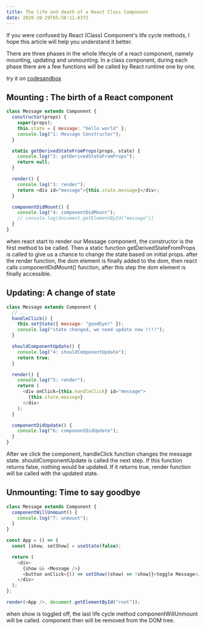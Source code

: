 ```yaml
---
title: The life and death of a React Class Component
date: 2020-10-29T05:58:11.637Z
---
```


If you were confused by React (Class) Component's life cycle methods, I hope this article will help you understand it better.

There are three phases in the whole lifecyle of a react component, namely mounting, updating and unmounting. In a class component, during each phase there are a few functions will be called by React runtime one by one.

try it on [codesandbox](https://codesandbox.io/s/component-lifecycle-j0jtn)

## Mounting : The birth of a React component

```javascript
class Message extends Component {
  constructor(props) {
    super(props);
    this.state = { message: "hello world" };
    console.log("1: Message Constructor");
  }

  static getDerivedStateFromProps(props, state) {
    console.log("2: getDerivedStateFromProps");
    return null;
  }

  render() {
    console.log("3: render");
    return <div id="message">{this.state.message}</div>;
  }

  componentDidMount() {
    console.log("4: componentDidMount");
    // console.log(document.getElementById("message"))
  }
}
```

when react start to render our Message component, the constructor is the first method to be called. Then a static function getDerivedStateFromProps is called to give us a chance to change the state based on initial props. after the render function, the dom element is finally added to the dom, then react calls componentDidMount() function, after this step the dom element is finally accessible.

## Updating: A change of state

```javascript
class Message extends Component {
  // ...
  handleClick() {
    this.setState({ message: "goodbye!" });
    console.log("state changed, we need update now !!!!");
  }

  shouldComponentUpdate() {
    console.log("4: shouldComponentUpdate");
    return true;
  }

  render() {
    console.log("5: render");
    return (
      <div onClick={this.handleClick} id="message">
        {this.state.message}
      </div>
    );
  }

  componentDidUpdate() {
    console.log("6: componentDidUpdate");
  }
}
```

After we click the component, handleClick function changes the message state. shouldComponentUpdate is called the next step. If this function returns false, nothing would be updated. If it returns true, render function will be called with the updated state.

## Unmounting: Time to say goodbye

```javascript
class Message extends Component {
  componentWillUnmount() {
    console.log("7: unmount");
  }
}

const App = () => {
  const [show, setShow] = useState(false);

  return (
    <div>
      {show && <Message />}
      <button onClick={() => setShow((show) => !show)}>toggle Message</button>
    </div>
  );
};

render(<App />, document.getElementById("root"));
```

when show is toggled off, the last life cycle method componentWillUnmount will be called. <Message /> component then will be removed from the DOM tree.
